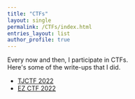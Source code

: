 ```yaml
---
title: "CTFs"
layout: single
permalink: /CTFs/index.html
entries_layout: list
author_profile: true
---
```


Every now and then, I participate in CTFs.  
Here's some of the write-ups that I did.

- [TJCTF 2022](./TJCTF2022)
- [EZ CTF 2022](./EZCTF2022)
